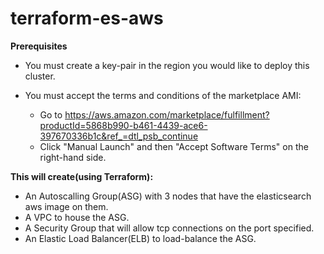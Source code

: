# terraform-es-aws

**Prerequisites**
 * You must create a key-pair in the region you would like to deploy this cluster.
 * You must accept the terms and conditions of the marketplace AMI:
  
     * Go to https://aws.amazon.com/marketplace/fulfillment?productId=5868b990-b461-4439-ace6-397670336b1c&ref_=dtl_psb_continue
     * Click "Manual Launch" and then "Accept Software Terms" on the right-hand side.


**This will create(using Terraform):**
  * An Autoscalling Group(ASG) with 3 nodes that have the elasticsearch aws image on them.
  * A VPC to house the ASG.
  * A Security Group that will allow tcp connections on the port specified.
  * An Elastic Load Balancer(ELB) to load-balance the ASG.

